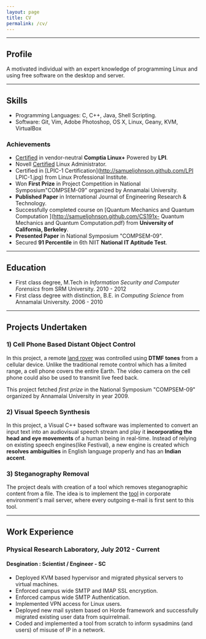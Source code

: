 ```yaml
---
layout: page
title: CV
permalink: /cv/
---
```


----

## Profile

A motivated individual with an expert knowledge of programming Linux and using
free software on the desktop and server.

----

## Skills

  * Programming Languages: C, C++, Java, Shell Scripting.
  * Software: Git, Vim, Adobe Photoshop, OS X, Linux, Geany, KVM, VirtualBox

### Achievements

  * [Certified](https://www.certmetrics.com/comptia/public/verification.aspx?code=LXRG9Z8K6LFE1RV4) in vendor-neutral **Comptia Linux+** Powered by **LPI**.
  * Novell [Certified](https://docs.google.com/viewer?url=http://samueljohnson.github.com/SamuelJohnson_NCLA_ECR.pdf) Linux Administrator.
  * Certified in [LPIC-1 Certification](http://samueljohnson.github.com/LPI LPIC-1.jpg) from Linux Professional Institute.
  * Won **First Prize** in Project Competition in National Symposium"COMPSEM-09" organized by Annamalai University.
  * **Published Paper** in International Journal of Engineering Research & Technology.
  * Successfully completed course on [Quantum Mechanics and Quantum Computation ](http://samueljohnson.github.com/CS191x- Quantum Mechanics and Quantum Computation.pdf) from **University of California, Berkeley**.
  * **Presented Paper** in National Symposium "COMPSEM-09".
  * Secured **91 Percentile** in 6th NIIT **National IT Aptitude Test**.

----

## Education

  * First class degree, M.Tech in *Information Security and Computer Forensics* from SRM University. 2010 - 2012
  * First class degree with distinction, B.E. in *Computing Science* from Annamalai University. 2006 - 2010

----

## Projects Undertaken

### 1) Cell Phone Based Distant Object Control

In this project, a remote [land
rover](http://samueljohnson.github.com/13032009263.jpg) was controlled using
**DTMF tones** from a cellular device. Unlike the traditional remote control
which has a limited range, a cell phone covers the entire Earth. The video
camera on the cell phone could also be used to transmit live feed back.

This project fetched _first prize_ in the National Symposium "COMPSEM-09"
organized by Annamalai University in year 2009.

### 2) Visual Speech Synthesis

In this project, a Visual C++ based software was implemented to convert an
input text into an audiovisual speech stream and play it **incorporating the
head and eye movements** of a human being in real-time. Instead of relying on
existing speech engines(like Festival), a new engine is created which
**resolves ambiguities** in English language properly and has an **Indian
accent**.

### 3) Steganography Removal

The project deals with creation of a tool which removes steganographic content
from a file. The idea is to implement the
[tool](https://github.com/samueljohnson/stegr/blob/master/stegr.c) in
corporate environment's mail server, where every outgoing e-mail is first sent
to this tool.

----

## Work Experience

### **Physical Research Laboratory, July 2012 - Current**

#### Desgination : Scientist / Engineer - SC

  * Deployed KVM based hypervisor and migrated physical servers to virtual machines.
  * Enforced campus wide SMTP and IMAP SSL encryption.
  * Enforced campus wide SMTP Authentication.
  * Implemented VPN access for Linux users.
  * Deployed new mail system based on Horde framework and successfully migrated existing user data from squirrelmail.
  * Coded and implemented a tool from scratch to inform sysadmins (and users) of misuse of IP in a network.

